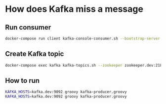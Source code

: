 How does Kafka miss a message
========================

## Run consumer

```sh
docker-compose run client kafka-console-consumer.sh --bootstrap-server kafka.dev:9092 --topic test --offset 4 --partition 0
```

## Create Kafka topic

```sh 
docker-compose exec kafka kafka-topics.sh --zookeeper zookeeper.dev:2181 --create  --replication-factor 3 --partitions 3 --topic test
```

## How to run

```sh
KAFKA_HOSTS=kafka.dev:9092 groovy kafka-producer.groovy
KAFKA_HOSTS=kafka.dev:9092 groovy kafka-producer.groovy 
```